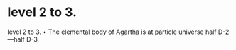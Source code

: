 # level 2 to 3.

level 2 to 3.
•    The elemental body of Agartha is at particle universe half D-2—half D-3,